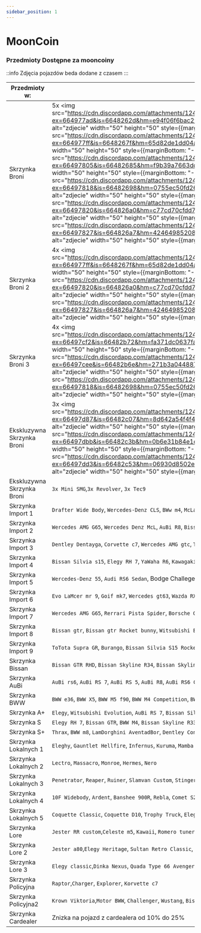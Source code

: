 ```yaml
---
sidebar_position: 1
---
```

# MoonCoin

### Przedmioty Dostępne za mooncoiny

::info
 Zdjęcia pojazdów beda dodane z czasem
:::

| Przedmioty w:            | ilość: | 
|------------           |-----------|
| Skrzynka Broni        |  5x <img src="https://cdn.discordapp.com/attachments/1241236759627431968/1241237149807022141/WEAPON_SNSPISTOL.png?ex=664977ad&is=6648262d&hm=e94f06f6bac291c1ef007e7c3e69872576b25149ccac19a6814a367e6841d50f&" alt="zdjecie" width="50" height="50" style={{marginBottom: "-7px"}}/>   5x <img src="https://cdn.discordapp.com/attachments/1241236759627431968/1241237493786087434/WEAPON_COMBATPISTOL.png?ex=664977ff&is=6648267f&hm=65d82de1dd04a18f06ca63b63184ded6517d734ab10e5a72c04d9fc71839fdfc&" alt="zdjecie" width="50" height="50" style={{marginBottom: "-7px"}}/>  5x <img src="https://cdn.discordapp.com/attachments/1241236759627431968/1241237516531531786/WEAPON_PISTOL.png?ex=66497805&is=66482685&hm=f9b39a7663dd0df9f09cded9324891fb6ee2fa36b5902a756267809c3f46516f&" alt="zdjecie" width="50" height="50" style={{marginBottom: "-7px"}}/>  5x <img src="https://cdn.discordapp.com/attachments/1241236759627431968/1241237599931334748/WEAPON_VINTAGEPISTOL.png?ex=66497818&is=66482698&hm=0755ec50fd263898234a3ef0252f8adca47e2bea8233724b3aee5e33f2bc1772&" alt="zdjecie" width="50" height="50" style={{marginBottom: "-7px"}}/>  5x <img src="https://cdn.discordapp.com/attachments/1241236759627431968/1241237632910889000/WEAPON_HEAVYPISTOL.png?ex=66497820&is=664826a0&hm=c77cd70cfdd78b973781aed8bd3d1041abb04efc6bdd5ad621c1c4269402e5fe&" alt="zdjecie" width="50" height="50" style={{marginBottom: "-7px"}}/>  5x <img src="https://cdn.discordapp.com/attachments/1241236759627431968/1241237660438102058/WEAPON_PISTOL50.png?ex=66497827&is=664826a7&hm=4246498520865c1beaa222fdb70e04845e1bdd8dc2e35bcc76d590899c57ab79&" alt="zdjecie" width="50" height="50" style={{marginBottom: "-7px"}}/> |
| Skrzynka Broni 2      |  4x <img src="https://cdn.discordapp.com/attachments/1241236759627431968/1241237493786087434/WEAPON_COMBATPISTOL.png?ex=664977ff&is=6648267f&hm=65d82de1dd04a18f06ca63b63184ded6517d734ab10e5a72c04d9fc71839fdfc&" alt="zdjecie" width="50" height="50" style={{marginBottom: "-7px"}}/>  4x <img src="https://cdn.discordapp.com/attachments/1241236759627431968/1241237632910889000/WEAPON_HEAVYPISTOL.png?ex=66497820&is=664826a0&hm=c77cd70cfdd78b973781aed8bd3d1041abb04efc6bdd5ad621c1c4269402e5fe&" alt="zdjecie" width="50" height="50" style={{marginBottom: "-7px"}}/>  4x <img src="https://cdn.discordapp.com/attachments/1241236759627431968/1241237660438102058/WEAPON_PISTOL50.png?ex=66497827&is=664826a7&hm=4246498520865c1beaa222fdb70e04845e1bdd8dc2e35bcc76d590899c57ab79&" alt="zdjecie" width="50" height="50" style={{marginBottom: "-7px"}}/>  |
| Skrzynka Broni 3      |    4x <img src="https://cdn.discordapp.com/attachments/1241236759627431968/1241242806828404838/WEAPON_CERAMICPISTOL.png?ex=66497cf2&is=66482b72&hm=fa371dc0637fa974b5e53eaaebf2baa3d7ce668310793843685711eeb77ba5e0&" alt="zdjecie" width="50" height="50" style={{marginBottom: "-7px"}}/>  4x <img src="https://cdn.discordapp.com/attachments/1241236759627431968/1241242791208816751/WEAPON_BERETTA.png?ex=66497cee&is=66482b6e&hm=271b3a0448878d61ea6124d023fb7eaea1800674f237181a561081f46fca6689&" alt="zdjecie" width="50" height="50" style={{marginBottom: "-7px"}}/>  4x <img src="https://cdn.discordapp.com/attachments/1241236759627431968/1241237599931334748/WEAPON_VINTAGEPISTOL.png?ex=66497818&is=66482698&hm=0755ec50fd263898234a3ef0252f8adca47e2bea8233724b3aee5e33f2bc1772&" alt="zdjecie" width="50" height="50" style={{marginBottom: "-7px"}}/>  |
| Ekskluzywna Skrzynka Broni  |    3x <img src="https://cdn.discordapp.com/attachments/1241236759627431968/1241243432723288085/WEAPON_MACHINEPISTOL.png?ex=66497d87&is=66482c07&hm=8d642a54f4f45b58aa9ebca31dcc823fb8afa0903d80662a3d1d144454147db3&" alt="zdjecie" width="50" height="50" style={{marginBottom: "-7px"}}/>  3x <img src="https://cdn.discordapp.com/attachments/1241236759627431968/1241243652697620500/WEAPON_REVOLVER.png?ex=66497dbb&is=66482c3b&hm=0b6e31b84e1cf1fb02ea2ae84610a39a9ffe72d53a8a76e3ecfacd63c68b194d&" alt="zdjecie" width="50" height="50" style={{marginBottom: "-7px"}}/>  3x <img src="https://cdn.discordapp.com/attachments/1241236759627431968/1241243749854478396/WEAPON_MINISMG.png?ex=66497dd3&is=66482c53&hm=06930d8502ef534938ff8c63a46af6de5422b02e5f9887b45b5782ec37bcb827&" alt="zdjecie" width="50" height="50" style={{marginBottom: "-7px"}}/>   |
| Ekskluzywna Skrzynka Broni   |    `3x Mini SMG`,`3x Revolver`, `3x Tec9`  |
| Skrzynka Import 1      | `Drafter Wide Body`, `Wercedes-Denz CLS`, `BWw m4`, `McLaen P1`, `BWW M4 GTS`|
| Skrzynka Import 2      | `Wercedes AMG G65`, `Wercedes Denz McL`, `AuBi R8`, `Bissan 240SX`, `GTR RHD`|
| Skrzynka Import 3      | `Dentley Dentayga`, `Corvette c7`, `Wercedes AMG gtc`, `ToTota Supra MK4`, `Rerrari LB 488`|
| Skrzynka Import 4      | `Bissan Silvia s15`, `Elegy RH 7`, `YaWaha R6`,  `Kawagaki Ninja`, `Bissan Titan`|
| Skrzynka Import 5      | `Wercedes-Denz 55`, `Audi RS6 Sedan`, Bodge Challeger R/T440, BWW M5E60, Wercedes dradus|
| Skrzynka Import 6      | `Evo LaMcer mr 9`, `Goif mk7`, `Wercedes gt63`, `Wazda RX7, Borsche Banamera`|
| Skrzynka Import 7      | `Wercedes AMG G65`, `Rerrari Pista Spider`, `Borsche GT 2 RWB`, `Borsche GT3 RS`, `Qlfa RoWeo Julia`|
| Skrzynka Import 8      | `Bissan gtr`, `Bissan gtr Rocket bunny`, `Witsubishi Evo Lancer X`, `BWW M4 Competition`, `Borsche Banamera`|
| Skrzynka Import 9      |  `ToTota Supra GR`, `Burango`, `Bissan Silvia S15 Rocket Bunny`, `AuBi RS 3`, `ToTota Tacoma`|
| Skrzynka Bissan        | `Bissan GTR RHD`, `Bissan Skyline R34`, `Bissan Skyline R33`,  `Bissan 240SX`, `Bissan 180SX`|
| Skrzynka AuBi          | `AuBi rs6`, `AuBi RS 7`, `AuBi RS 5`, `AuBi R8`, `AuBi RS6 C8`|
| Skrzynka BWW           | `BWW e36`, `BWW X5`, `BWW M5 f90`, `BWW M4 Competition`, `BWW M4 GTS`|
| Skrzynka A+            | `Elegy`, `Witsubishi Evolution`, `AuBi RS 7`, `Bissan Silvia 15`, `ToTota Supra MK4`|
| Skrzynka S             | `Elegy RH 7`, `Bissan GTR`, `BWW M4`, `Bissan Skyline R33`, `Wazda RX7`|
| Skrzynka S+            |   `Thrax`, `BWW m8`, `LamDorghini AventadBor`, `Dentley Continental 2017`, `Rerrari Pista Spider`|
| Skrzynka Lokalnych 1   | `Eleghy`, `Gauntlet Hellfire`, `Infernus`, `Kuruma`, `Mamba`|
| Skrzynka Lokalnych 2   | `Lectro`, `Massacro`, `Monroe`, `Hermes`, `Nero`|
| Skrzynka Lokalnych 3   | `Penetrator`, `Reaper`, `Ruiner`, `Slamvan Custom`, `Stinger`|
| Skrzynka Lokalnych 4   | `10F Widebody`, `Ardent`, `Banshee 900R`, `Rebla`, `Comet S2`|
| Skrzynka Lokalnych 5   | `Coquette Classic`, `Coquette D10`, `Trophy Truck`, `Elegy RH8`, `Feltzer`|
| Skrzynka Lore          | `Jester RR custom`,`Celeste m5`, `Kawaii`, `Romero tuner`, `Emperor Sheava`|
| Skrzynka Lore 2        | `Jester a80`,`Elegy Heritage`, `Sultan Retro Classic`, `Uranus`, `ZR 350 x7`|
| Skrzynka Lore 3        | `Elegy classic`,`Dinka Nexus`, `Quada Type 66 Avenger`, `Lassiter V16 Roadster`, `ZR 350 custom`|
| Skrzynka Policyjna     | `Raptor`,`Charger`, `Explorer`, `Korvette c7`|
| Skrzynka Policyjna2    | `Krown Viktoria`,`Motor BWW`, `Challenger`, `Wustang`, `Bissan Tituan`|
| Skrzynka Cardealer     |  Znizka na pojazd z cardealera od 10% do 25% |